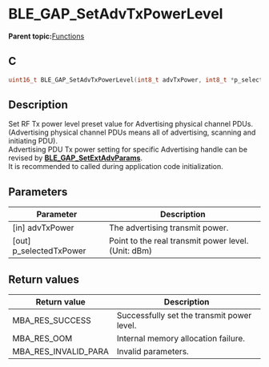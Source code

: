 # BLE\_GAP\_SetAdvTxPowerLevel

**Parent topic:**[Functions](GUID-D235316A-5434-4ADA-AEF5-10D073D0126B.md)

## C

```c
uint16_t BLE_GAP_SetAdvTxPowerLevel(int8_t advTxPower, int8_t *p_selectedTxPower);
```

## Description

Set RF Tx power level preset value for Advertising physical channel PDUs. \(Advertising physical channel PDUs means all of advertising, scanning and initiating PDU\).<br />Advertising PDU Tx power setting for specific Advertising handle can be revised by **[BLE\_GAP\_SetExtAdvParams](GUID-5650922A-83B3-4561-BAA4-1D29B537AE04.md)**.<br />It is recommended to called during application code initialization.

## Parameters

|Parameter|Description|
|---------|-----------|
|\[in\] advTxPower|The advertising transmit power.|
|\[out\] p\_selectedTxPower|Point to the real transmit power level. \(Unit: dBm\)|

## Return values

|Return value|Description|
|------------|-----------|
|MBA\_RES\_SUCCESS|Successfully set the transmit power level.|
|MBA\_RES\_OOM|Internal memory allocation failure.|
|MBA\_RES\_INVALID\_PARA|Invalid parameters.|

